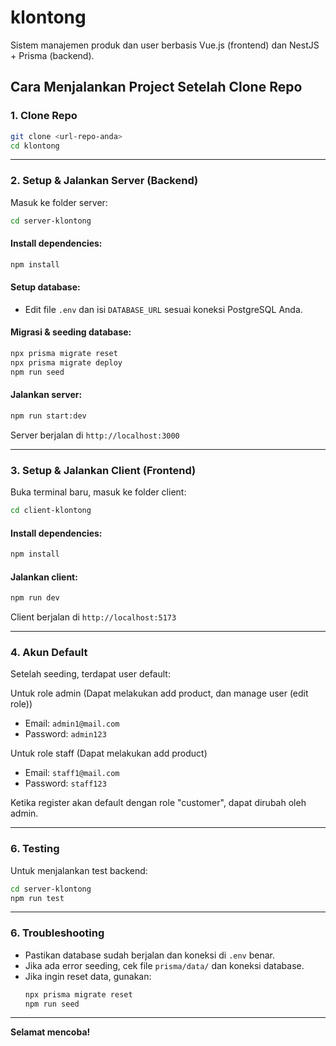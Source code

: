 # klontong

Sistem manajemen produk dan user berbasis Vue.js (frontend) dan NestJS + Prisma (backend).

## Cara Menjalankan Project Setelah Clone Repo

### 1. Clone Repo

```sh
git clone <url-repo-anda>
cd klontong
```

---

### 2. Setup & Jalankan Server (Backend)

Masuk ke folder server:

```sh
cd server-klontong
```

#### Install dependencies:

```sh
npm install
```

#### Setup database:

- Edit file `.env` dan isi `DATABASE_URL` sesuai koneksi PostgreSQL Anda.

#### Migrasi & seeding database:

```sh
npx prisma migrate reset
npx prisma migrate deploy
npm run seed
```

#### Jalankan server:

```sh
npm run start:dev
```

Server berjalan di `http://localhost:3000`

---

### 3. Setup & Jalankan Client (Frontend)

Buka terminal baru, masuk ke folder client:

```sh
cd client-klontong
```

#### Install dependencies:

```sh
npm install
```

#### Jalankan client:

```sh
npm run dev
```

Client berjalan di `http://localhost:5173`

---

### 4. Akun Default

Setelah seeding, terdapat user default:

Untuk role admin (Dapat melakukan add product, dan manage user (edit role))

- Email: `admin1@mail.com`
- Password: `admin123`

Untuk role staff (Dapat melakukan add product)

- Email: `staff1@mail.com`
- Password: `staff123`

Ketika register akan default dengan role "customer", dapat dirubah oleh admin.

---

### 6. Testing

Untuk menjalankan test backend:

```sh
cd server-klontong
npm run test
```

---

### 6. Troubleshooting

- Pastikan database sudah berjalan dan koneksi di `.env` benar.
- Jika ada error seeding, cek file `prisma/data/` dan koneksi database.
- Jika ingin reset data, gunakan:
  ```sh
  npx prisma migrate reset
  npm run seed
  ```

---

**Selamat mencoba!**
